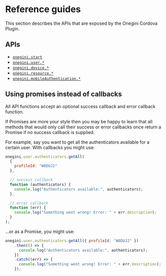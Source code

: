 # Reference guides

This section describes the APIs that are exposed by the Onegini Cordova Plugin.

## APIs

  * [`onegini.start`](start.md)
  * [`onegini.user.*`](user/introduction.md)
  * [`onegini.device.*`](device/introduction.md)
  * [`onegini.resource.*`](resource/introduction.md)
  * [`onegini.mobileAuthentication.*`](mobileAuthentication/introduction.md)

## Using promises instead of callbacks

All API functions accept an optional success callback and error callback function.

If Promises are more your style then you may be happy to learn that all methods that would only call their success or error callbacks once return a Promise if no success callback is supplied.

For example, say you want to get all the authenticators available for a certain user. With callbacks you might use:

```js
onegini.user.authenticators.getAll(
  {
    profileId: "W8DUJ2"
  },

  // success callback
  function (authenticators) {
    console.log("Authenticators available:", authenticators);
  },

  // error callback
  function (err) {
    console.log("Something went wrong! Error: " + err.description);
  }
);
```

...or as a Promise, you might use:

```js
onegini.user.authenticators.getAll({ profileId: "W8DUJ2" })
    .then(() => {
      console.log("Authenticators available:", authenticators);
    })
    .catch((err) => {
      console.log("Something went wrong! Error: " + err.description);
    });
```
